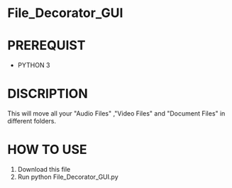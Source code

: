# File_Decorator_GUI
# PREREQUIST 
 * PYTHON 3
# DISCRIPTION
 This will move all your "Audio Files" ,"Video Files" and "Document Files" in different folders.
# HOW TO USE
 1. Download this file 
 2. Run python File_Decorator_GUI.py
 

